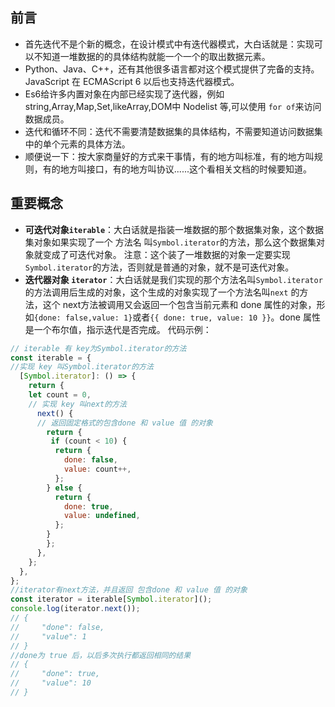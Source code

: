 ## 前言
- 首先迭代不是个新的概念，在设计模式中有迭代器模式，大白话就是：实现可以不知道一堆数据的的具体结构就能一个一个的取出数据元素。
- Python、Java、C++，还有其他很多语言都对这个模式提供了完备的支持。JavaScript 在 ECMAScript 6 以后也支持迭代器模式。
-  Es6给许多内置对象在内部已经实现了迭代器，例如 string,Array,Map,Set,likeArray,DOM中 Nodelist 等,可以使用 `for of`来访问数据成员。
- 迭代和循环不同：迭代不需要清楚数据集的具体结构，不需要知道访问数据集中的单个元素的具体方法。
- 顺便说一下：按大家商量好的方式来干事情，有的地方叫标准，有的地方叫规则，有的地方叫接口，有的地方叫协议......这个看相关文档的时候要知道。

## 重要概念

- **可迭代对象`iterable`**：大白话就是指装一堆数据的那个数据集对象，这个数据集对象如果实现了一个 方法名 叫`Symbol.iterator`的方法，那么这个数据集对象就变成了可迭代对象。
注意：这个装了一堆数据的对象一定要实现`Symbol.iterator`的方法，否则就是普通的对象，就不是可迭代对象。
- **迭代器对象 `iterator`**：大白话就是我们实现的那个方法名叫`Symbol.iterator`的方法调用后生成的对象，这个生成的对象实现了一个方法名叫`next` 的方法，这个 next方法被调用又会返回一个包含当前元素和 done 属性的对象，形如`{done: false,value: 1}`或者`{{ done: true, value: 10 }}`。done 属性是一个布尔值，指示迭代是否完成。
代码示例：
```javascript
// iterable 有 key为Symbol.iterator的方法
const iterable = {
//实现 key 叫Symbol.iterator的方法
  [Symbol.iterator]: () => {
    return {
    let count = 0,
    // 实现 key 叫next的方法
      next() {
      // 返回固定格式的包含done 和 value 值 的对象
        return {
         if (count < 10) {
          return {
            done: false,
            value: count++,
          };
        } else {
          return {
            done: true,
            value: undefined,
          };
        }
        };
      },
    };
  },
};
//iterator有next方法，并且返回 包含done 和 value 值 的对象
const iterator = iterable[Symbol.iterator]();
console.log(iterator.next());
// {
//     "done": false,
//     "value": 1
// }
//done为 true 后，以后多次执行都返回相同的结果
// {
//     "done": true,
//     "value": 10
// }
```


